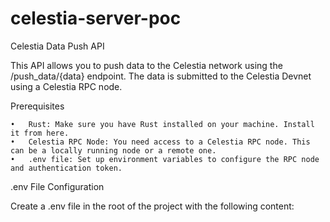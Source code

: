 # celestia-server-poc

Celestia Data Push API

This API allows you to push data to the Celestia network using the /push_data/{data} endpoint. The data is submitted to the Celestia Devnet using a Celestia RPC node.

Prerequisites

	•	Rust: Make sure you have Rust installed on your machine. Install it from here.
	•	Celestia RPC Node: You need access to a Celestia RPC node. This can be a locally running node or a remote one.
	•	.env file: Set up environment variables to configure the RPC node and authentication token.

.env File Configuration

Create a .env file in the root of the project with the following content: